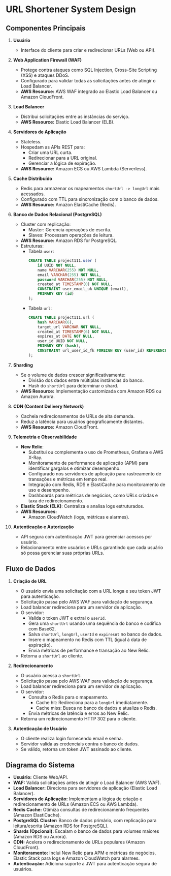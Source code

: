 # URL Shortener System Design

## **Componentes Principais**

1. **Usuário**

   - Interface do cliente para criar e redirecionar URLs (Web ou API).

2. **Web Application Firewall (WAF)**

   - Protege contra ataques como SQL Injection, Cross-Site Scripting (XSS) e ataques DDoS.
   - Configurado para validar todas as solicitações antes de atingir o Load Balancer.
   - **AWS Resource:** AWS WAF integrado ao Elastic Load Balancer ou Amazon CloudFront.

3. **Load Balancer**

   - Distribui solicitações entre as instâncias do serviço.
   - **AWS Resource:** Elastic Load Balancer (ELB).

4. **Servidores de Aplicação**

   - Stateless.
   - Hospedam as APIs REST para:
     - Criar uma URL curta.
     - Redirecionar para a URL original.
     - Gerenciar a lógica de expiração.
   - **AWS Resource:** Amazon ECS ou AWS Lambda (Serverless).

5. **Cache Distribuído**

   - Redis para armazenar os mapeamentos `shortUrl -> longUrl` mais acessados.
   - Configurado com TTL para sincronização com o banco de dados.
   - **AWS Resource:** Amazon ElastiCache (Redis).

6. **Banco de Dados Relacional (PostgreSQL)**

   - Cluster com replicação:
     - Master: Gerencia operações de escrita.
     - Slaves: Processam operações de leitura.
   - **AWS Resource:** Amazon RDS for PostgreSQL.
   - Estruturas:
     - Tabela `user`:
       ```sql
       CREATE TABLE project111.user (
           id UUID NOT NULL,
           name VARCHAR(255) NOT NULL,
           email VARCHAR(255) NOT NULL,
           password VARCHAR(255) NOT NULL,
           created_at TIMESTAMP(0) NOT NULL,
           CONSTRAINT user_email_uk UNIQUE (email),
           PRIMARY KEY (id)
       );
       ```
     - Tabela `url`:
       ```sql
       CREATE TABLE project111.url (
           hash VARCHAR(6),
           target_url VARCHAR NOT NULL,
           created_at TIMESTAMP(6) NOT NULL,
           expires_at DATE NOT NULL,
           user_id UUID NOT NULL,
           PRIMARY KEY (hash),
           CONSTRAINT url_user_id_fk FOREIGN KEY (user_id) REFERENCES project111.user
       );
       ```

7. **Sharding**

   - Se o volume de dados crescer significativamente:
     - Divisão dos dados entre múltiplas instâncias do banco.
     - Hash do `shortUrl` para determinar o shard.
   - **AWS Resource:** Implementação customizada com Amazon RDS ou Amazon Aurora.

8. **CDN (Content Delivery Network)**

   - Cacheia redirecionamentos de URLs de alta demanda.
   - Reduz a latência para usuários geograficamente distantes.
   - **AWS Resource:** Amazon CloudFront.

9. **Telemetria e Observabilidade**

   - **New Relic**:
     - Substitui ou complementa o uso de Prometheus, Grafana e AWS X-Ray.
     - Monitoramento de performance de aplicação (APM) para identificar gargalos e otimizar desempenho.
     - Configurado nos servidores de aplicação para rastreamento de transações e métricas em tempo real.
     - Integração com Redis, RDS e ElastiCache para monitoramento de uso e desempenho.
     - Dashboards para métricas de negócios, como URLs criadas e taxa de redirecionamento.
   - **Elastic Stack (ELK)**: Centraliza e analisa logs estruturados.
   - **AWS Resources:**
     - Amazon CloudWatch (logs, métricas e alarmes).

10. **Autenticação e Autorização**
    - API segura com autenticação JWT para gerenciar acessos por usuário.
    - Relacionamento entre usuários e URLs garantindo que cada usuário só possa gerenciar suas próprias URLs.

## **Fluxo de Dados**

1. **Criação de URL**

   - O usuário envia uma solicitação com a URL longa e seu token JWT para autenticação.
   - Solicitação passa pelo AWS WAF para validação de segurança.
   - Load balancer redireciona para um servidor de aplicação.
   - O servidor:
     - Valida o token JWT e extrai o `userId`.
     - Gera uma `shortUrl` usando uma sequência do banco e codifica com Base62.
     - Salva `shortUrl`, `longUrl`, `userId` e `expiresAt` no banco de dados.
     - Insere o mapeamento no Redis com TTL (igual à data de expiração).
     - Envia métricas de performance e transação ao New Relic.
   - Retorna a `shortUrl` ao cliente.

2. **Redirecionamento**

   - O usuário acessa a `shortUrl`.
   - Solicitação passa pelo AWS WAF para validação de segurança.
   - Load balancer redireciona para um servidor de aplicação.
   - O servidor:
     - Consulta o Redis para o mapeamento.
       - Cache hit: Redireciona para a `longUrl` imediatamente.
       - Cache miss: Busca no banco de dados e atualiza o Redis.
     - Envia métricas de latência e erros ao New Relic.
   - Retorna um redirecionamento HTTP 302 para o cliente.

3. **Autenticação de Usuário**
   - O cliente realiza login fornecendo email e senha.
   - Servidor valida as credenciais contra o banco de dados.
   - Se válido, retorna um token JWT assinado ao cliente.

## **Diagrama do Sistema**

- **Usuário:** Cliente Web/API.
- **WAF:** Valida solicitações antes de atingir o Load Balancer (AWS WAF).
- **Load Balancer:** Direciona para servidores de aplicação (Elastic Load Balancer).
- **Servidores de Aplicação:** Implementam a lógica de criação e redirecionamento de URLs (Amazon ECS ou AWS Lambda).
- **Redis Cache:** Otimiza consultas de redirecionamento frequentes (Amazon ElastiCache).
- **PostgreSQL Cluster:** Banco de dados primário, com replicação para leitura/escrita (Amazon RDS for PostgreSQL).
- **Shards (Opcional):** Escalam o banco de dados para volumes maiores (Amazon RDS ou Aurora).
- **CDN:** Acelera o redirecionamento de URLs populares (Amazon CloudFront).
- **Monitoramento:** Inclui New Relic para APM e métricas de negócios, Elastic Stack para logs e Amazon CloudWatch para alarmes.
- **Autenticação:** Adiciona suporte a JWT para autenticação segura de usuários.
